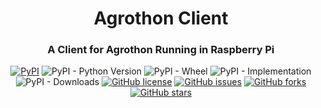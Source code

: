 <div align="center">
<h1>Agrothon Client</h1>
<h3>A Client for Agrothon Running in Raspberry Pi</h3>
<a href="https://pypi.org/project/AgroClient"><img alt="PyPI" src="https://img.shields.io/pypi/v/AgroClientn?style=for-the-badge"></a>
<img alt="PyPI - Python Version" src="https://img.shields.io/pypi/pyversions/Agrothon-Client?style=for-the-badge">
<img alt="PyPI - Wheel" src="https://img.shields.io/pypi/wheel/Agrothon-Client?style=for-the-badge">
<img alt="PyPI - Implementation" src="https://img.shields.io/pypi/implementation/Agrothon-Client?style=for-the-badge">
<img alt="PyPI - Downloads" src="https://img.shields.io/pypi/dm/Agrothon-Client?style=for-the-badge">
<a href="https://github.com/viswanathbalusu/Agrothon-Client/blob/main/LICENSE"><img alt="GitHub license" src="https://img.shields.io/github/license/ViswanathBalusu/Agrothon-Client?style=for-the-badge"></a>
<a href="https://github.com/ViswanathBalusu/Agrothon-Client/issues"><img alt="GitHub issues" src="https://img.shields.io/github/issues/ViswanathBalusu/Agrothon-Client?style=for-the-badge"></a>
<a href="https://github.com/ViswanathBalusu/Agrothon-Client/network"><img alt="GitHub forks" src="https://img.shields.io/github/forks/ViswanathBalusu/agrothon?style=for-the-badge"></a>
<a href="https://github.com/ViswanathBalusu/Agrothon-Client/stargazers"><img alt="GitHub stars" src="https://img.shields.io/github/stars/ViswanathBalusu/Agrothon-Client?style=for-the-badge"></a>

</div>